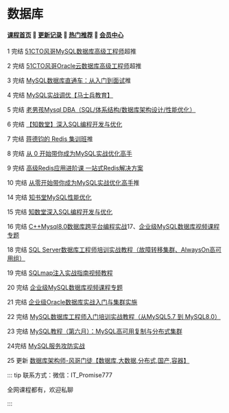 # 数据库

#### [**课程首页**](../../README.md) 💖 [**更新记录**](./gxjl-2023.md) 💖 [**热门推荐**](./rmtj.md) 💖 [**会员中心**](./vip.md)

1 完结 [51CTO风哥MySQL数据库高级工程师](https://edu.51cto.com/mic-position/303.html)超推

2 完结 [51CTO风哥Oracle云数据库高级工程师](https://e.51cto.com/training_131.html)超推

3 完结 [MySQL数据库直通车：从入门到面试](https://coding.imooc.com/learningpath/route?pathId=6)推

4 完结 [MySQL实战调优【马士兵教育】](https://ke.qq.com/course/3168569)

5 完结 [老男孩Mysql DBA（SQL/体系结构/数据库架构设计/性能优化）](https://edu.51cto.com/course/24231.html)

6 完结 [【知数堂】深入SQL编程开发与优化](https://ke.qq.com/course/1346083)

7 完结 [蒋德钧的 Redis 集训班](https://time.geekbang.org/course/intro/396)推

8 完结 [从 0 开始带你成为MySQL实战优化高手](https://time.geekbang.org/course/intro/396)

9 完结 [高级Redis应用进阶课 一站式Redis解决方案](https://coding.imooc.com/class/467.html)

10 完结 [从零开始带你成为MySQL实战优化高手](https://coding.imooc.com/class/467.html)推

14 完结 [知书堂MySQL性能优化](https://ke.qq.com/course/479779)

15 完结 [知数堂深入SQL编程开发与优化](https://ke.qq.com/course/1346083)

16 完结 [C++Mysql8.0数据库跨平台编程实战](https://edu.51cto.com/course/16608.html)17、[企业级MySQL数据库视频课程专题](https://edu.51cto.com/topic/1619.html)

18 完结 [SQL Server数据库工程师培训实战教程（故障转移集群、AlwaysOn高可用组）](https://edu.51cto.com/course/23927.html)

19 完结 [SQLmap注入实战指南视频教程](https://edu.51cto.com/course/14724.html)

20 完结 [企业级MySQL数据库视频课程专题](https://edu.51cto.com/topic/1619.html)

21 完结 [企业级Oracle数据库实战入门与集群实施](https://edu.51cto.com/course/8575.html)

22 完结 [MySQL数据库工程师入门培训实战教程（从MySQL5.7 到 MySQL8.0）](https://edu.51cto.com/course/17895.html)

23 完结 [MySQL教程（第六月）：MySQL高可用复制与分布式集群](https://edu.51cto.com/topic/1622.html)

24完结 [MySQL服务攻防实战](https://edu.51cto.com/course/24957.html)

25 更新 [数据库架构师-风哥门徒【数据库,大数据,分布式,国产,容器】](https://edu.51cto.com/topic/5638.html)

::: tip
联系方式：微信：IT_Promise777

全网课程都有，欢迎私聊

 

:::